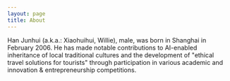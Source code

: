 ```yaml
---
layout: page
title: About
---
```


Han Junhui (a.k.a.: Xiaohuihui, Willie), male, was born in Shanghai in February 2006. He has made notable contributions to AI-enabled inheritance of local traditional cultures and the development of "ethical travel solutions for tourists" through participation in various academic and innovation & entrepreneurship competitions.